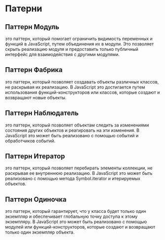 # Патерни

## Паттерн Модуль

это паттерн, который помогает ограничить видимость переменных и функций в JavaScript, путем объединения их в модули. Это позволяет скрыть реализацию модуля и предоставить только публичный интерфейс для взаимодействия с другими модулями.

## Паттерн Фабрика

это паттерн, который позволяет создавать объекты различных классов, не раскрывая их реализацию. В JavaScript это достигается путем использования функций-конструкторов или классов, которые создают и возвращают новые объекты.

## Паттерн Наблюдатель

это паттерн, который позволяет объектам следить за изменениями состояния других объектов и реагировать на эти изменения. В JavaScript это может быть реализовано с помощью событий и обработчиков событий.

## Паттерн Итератор

это паттерн, который позволяет перебирать элементы коллекции, не раскрывая ее внутреннюю реализацию. В JavaScript это может быть реализовано с помощью метода Symbol.iterator и итерируемых объектов.

## Паттерн Одиночка

это паттерн, который гарантирует, что у класса будет только один экземпляр и обеспечивает глобальную точку доступа к этому экземпляру. В JavaScript это может быть реализовано с помощью модулей или функций-конструкторов, которые создают и возвращают только один экземпляр объекта.
